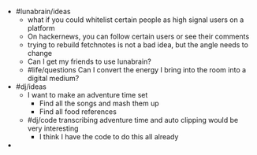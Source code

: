 - #lunabrain/ideas
	- what if you could whitelist certain people as high signal users on a platform
	- On hackernews, you can follow certain users or see their comments
	- trying to rebuild fetchnotes is not a bad idea, but the angle needs to change
	- Can I get my friends to use lunabrain?
	- #life/questions Can I convert the energy I bring into the room into a digital medium?
- #dj/ideas
	- I want to make an adventure time set
		- Find all the songs and mash them up
		- Find all food references
	- #dj/code transcribing adventure time and auto clipping would be very interesting
		- I think I have the code to do this all already
-